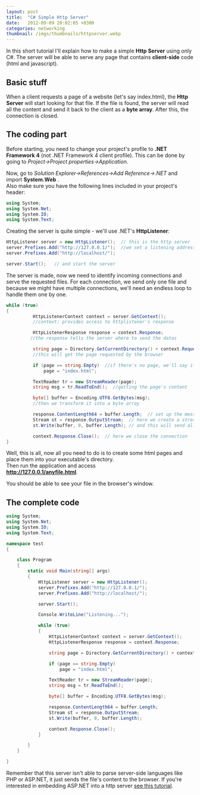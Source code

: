 ```yaml
---
layout: post
title:  "C# Simple Http Server"
date:   2012-09-09 20:02:05 +0300
categories: networking
thumbnail: /imgs/thumbnails/httpserver.webp
---
```


In this short tutorial I'll explain how to make a simple **Http Server** using only C#. The server will be able to serve any page that contains **client-side** code (html and javascript).

## Basic stuff

When a client requests a page of a website (let's say index.html), the **Http Server** will start looking for that file. If the file is found, the server will read all the content and send it back to the client as a **byte array**. After this, the connection is closed.

## The coding part

Before starting, you need to change your project's profile to **.NET Framework 4** (not .NET Framework 4 client profile). This can be done by going to _Project->Project properties->Application_.

Now, go to _Solution Explorer->References->Add Reference->.NET_ and import **System.Web** .  
Also make sure you have the following lines included in your project's header:

```csharp
using System;
using System.Net;
using System.IO;
using System.Text;
```

Creating the server is quite simple - we'll use .NET's **HttpListener**:

```csharp
HttpListener server = new HttpListener();  // this is the http server
server.Prefixes.Add("http://127.0.0.1/");  //we set a listening address here (localhost)
server.Prefixes.Add("http://localhost/");

server.Start();   // and start the server
```

The server is made, now we need to identify incoming connections and serve the requested files. For each connection, we send only one file and because we might have multiple connections, we'll need an endless loop to handle them one by one.

```csharp
while (true)
{
          HttpListenerContext context = server.GetContext();  
          //context: provides access to httplistener's response

          HttpListenerResponse response = context.Response; 
         //the response tells the server where to send the datas

          string page = Directory.GetCurrentDirectory() + context.Request.Url.LocalPath;
          //this will get the page requested by the browser 

          if (page == string.Empty)  //if there's no page, we'll say it's index.html
              page = "index.html"; 

          TextReader tr = new StreamReader(page);  
          string msg = tr.ReadToEnd();  //getting the page's content

          byte[] buffer = Encoding.UTF8.GetBytes(msg);   
          //then we transform it into a byte array

          response.ContentLength64 = buffer.Length;  // set up the messasge's length
          Stream st = response.OutputStream;  // here we create a stream to send the message
          st.Write(buffer, 0, buffer.Length); // and this will send all the content to the browser

          context.Response.Close();  // here we close the connection
}
```

Well, this is all, now all you need to do is to create some html pages and place them into your executable's directory.  
Then run the application and access  
**http://127.0.0.1/anyfile.html**.

You should be able to see your file in the browser's window.

## The complete code

```csharp
using System;
using System.Net;
using System.IO;
using System.Text;

namespace test
{

    class Program
    {
        static void Main(string[] args)
        {
            HttpListener server = new HttpListener();
            server.Prefixes.Add("http://127.0.0.1/");
            server.Prefixes.Add("http://localhost/");

            server.Start();

            Console.WriteLine("Listening...");

            while (true)
            {
                HttpListenerContext context = server.GetContext();
                HttpListenerResponse response = context.Response;

                string page = Directory.GetCurrentDirectory() + context.Request.Url.LocalPath;

                if (page == string.Empty)
                    page = "index.html";

                TextReader tr = new StreamReader(page);
                string msg = tr.ReadToEnd();

                byte[] buffer = Encoding.UTF8.GetBytes(msg);

                response.ContentLength64 = buffer.Length;
                Stream st = response.OutputStream;
                st.Write(buffer, 0, buffer.Length);

                context.Response.Close();
            }

        }
    }

}
```

Remember that this server isn't able to parse server-side languages like PHP or ASP.NET, it just sends the file's content to the browser. If you're interested in embedding ASP.NET into a http server [see this tutorial](http://www.codingvision.net/networking/c-http-server-with-aspnet/).